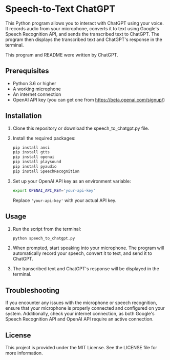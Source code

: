 # Speech-to-Text ChatGPT

This Python program allows you to interact with ChatGPT using your voice. It
records audio from your microphone, converts it to text using Google's Speech
Recognition API, and sends the transcribed text to ChatGPT. The program then
displays the transcribed text and ChatGPT's response in the terminal.

This program and README were written by ChatGPT.

## Prerequisites

* Python 3.6 or higher
* A working microphone
* An internet connection
* OpenAI API key (you can get one from https://beta.openai.com/signup/)

## Installation

1. Clone this repository or download the speech_to_chatgpt.py file.

2. Install the required packages:

    ```bash
    pip install ansi
    pip install gtts
    pip install openai
    pip install playsound
    pip install pyaudio
    pip install SpeechRecognition
    ```

3. Set up your OpenAI API key as an environment variable:

    ```bash
    export OPENAI_API_KEY='your-api-key'
    ```

    Replace `'your-api-key'` with your actual API key.

## Usage

1. Run the script from the terminal:

    ```bash
    python speech_to_chatgpt.py
    ```

2. When prompted, start speaking into your microphone. The program will
   automatically record your speech, convert it to text, and send it to ChatGPT.

6. The transcribed text and ChatGPT's response will be displayed in the
   terminal.

## Troubleshooting

If you encounter any issues with the microphone or speech recognition, ensure
that your microphone is properly connected and configured on your system.
Additionally, check your internet connection, as both Google's Speech
Recognition API and OpenAI API require an active connection.

## License

This project is provided under the MIT License. See the LICENSE file for more
information.